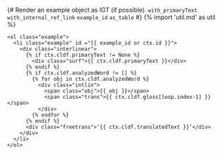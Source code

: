 {# 
  Render an example object as IGT (if possible). 
  `with_primaryText`
  `with_internal_ref_link`
  `example_id`
  `as_table`
#}
{% import 'util.md' as util %}

<!-- adapted from https://linguistics.stackexchange.com/a/534 -->
```{=html}
<ol class="example">
  <li class="example" id ="{{ example_id or ctx.id }}">
    <div class="interlinear">
      {% if ctx.cldf.primaryText != None %}
        <div class="surf">{{ ctx.cldf.primaryText }}</div>
      {% endif %}
      {% if ctx.cldf.analyzedWord != [] %}
        {% for obj in ctx.cldf.analyzedWord %}
          <div class="intlin">
            <span class="obj">{{ obj }}</span>
            <span class="trans">{{ ctx.cldf.gloss[loop.index-1] }}</span>
          </div>
        {% endfor %}
      {% endif %}
      <div class="freetrans">‘{{ ctx.cldf.translatedText }}’</div>
    </div>
  </li>
</ol>
```